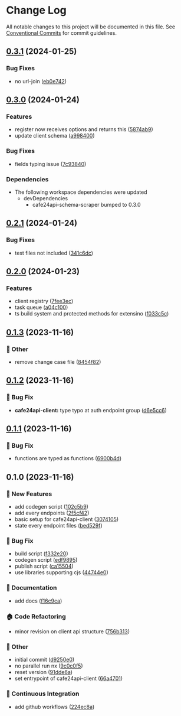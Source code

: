 # Change Log

All notable changes to this project will be documented in this file.
See [Conventional Commits](https://conventionalcommits.org) for commit guidelines.

## [0.3.1](https://github.com/shepherd231/cafe24api-client/compare/cafe24api-client-v0.3.0...cafe24api-client-v0.3.1) (2024-01-25)


### Bug Fixes

* no url-join ([eb0e742](https://github.com/shepherd231/cafe24api-client/commit/eb0e7423bf80d77c4f50e59d6d155eb1172bd985))

## [0.3.0](https://github.com/shepherd231/cafe24api-client/compare/cafe24api-client-v0.2.1...cafe24api-client-v0.3.0) (2024-01-24)


### Features

* register now receives options and returns this ([5874ab9](https://github.com/shepherd231/cafe24api-client/commit/5874ab96761170f20d2001a71510dd55a375c39e))
* update client schema ([a998400](https://github.com/shepherd231/cafe24api-client/commit/a9984007440cf20c87933303bc911531ffcc5b82))


### Bug Fixes

* fields typing issue ([7c93840](https://github.com/shepherd231/cafe24api-client/commit/7c93840e4a7fa0044affa3322d9066679ed44b54))


### Dependencies

* The following workspace dependencies were updated
  * devDependencies
    * cafe24api-schema-scraper bumped to 0.3.0

## [0.2.1](https://github.com/shepherd231/cafe24api-client/compare/cafe24api-client-v0.2.0...cafe24api-client-v0.2.1) (2024-01-24)


### Bug Fixes

* test files not included ([341c6dc](https://github.com/shepherd231/cafe24api-client/commit/341c6dcae35f8bd4fbfda60d4ae8fbce0502e338))

## [0.2.0](https://github.com/shepherd231/cafe24api-client/compare/cafe24api-client@0.1.3...cafe24api-client-v0.2.0) (2024-01-23)


### Features

* client registry ([7fee3ec](https://github.com/shepherd231/cafe24api-client/commit/7fee3ecbb7ea8d58b63927ed3a4dc5ae2f439dbc))
* task queue ([a04c100](https://github.com/shepherd231/cafe24api-client/commit/a04c100c48ec0a3e37452b9f7e4ec1dc8a6d6481))
* ts build system and protected methods for extensino ([f033c5c](https://github.com/shepherd231/cafe24api-client/commit/f033c5c15e834b040365853195181f5a95eb43d2))

## [0.1.3](https://github.com/shepherd231/cafe24api-client/compare/cafe24api-client@0.1.2...cafe24api-client@0.1.3) (2023-11-16)

### :mega: Other

- remove change case file ([8454f82](https://github.com/shepherd231/cafe24api-client/commit/8454f821827e9bcbcc611d50381a042f44ad96b4))

## [0.1.2](https://github.com/shepherd231/cafe24api-client/compare/cafe24api-client@0.1.1...cafe24api-client@0.1.2) (2023-11-16)

### :bug: Bug Fix

- **cafe24api-client:** type typo at auth endpoint group ([d6e5cc6](https://github.com/shepherd231/cafe24api-client/commit/d6e5cc6ab957d7984fab77763d209eff1ac99239))

## [0.1.1](https://github.com/shepherd231/cafe24api-client/compare/cafe24api-client@0.1.0...cafe24api-client@0.1.1) (2023-11-16)

### :bug: Bug Fix

- functions are typed as functions ([6900b4d](https://github.com/shepherd231/cafe24api-client/commit/6900b4dc6f1e56158630388b0b4854ccfe4ecaa4))

## 0.1.0 (2023-11-16)

### :rocket: New Features

- add codegen script ([102c5b9](https://github.com/shepherd231/cafe24api-client/commit/102c5b95a7b5c46e38f3c74c4ca7a56df4ef8193))
- add every endpoints ([2f5cf42](https://github.com/shepherd231/cafe24api-client/commit/2f5cf4227ec842eb5dac84df3af8aeabbedf32e4))
- basic setup for cafe24api-client ([3074105](https://github.com/shepherd231/cafe24api-client/commit/3074105314c58717d17be61d06aac8ea10076ab4))
- state every endpoint files ([bed529f](https://github.com/shepherd231/cafe24api-client/commit/bed529f926e46a672b8c1fc1b8807b7e31406d5f))

### :bug: Bug Fix

- build script ([f332e20](https://github.com/shepherd231/cafe24api-client/commit/f332e201725e5acfce2ba21be82af9bf0c24d7c9))
- codegen script ([edf9895](https://github.com/shepherd231/cafe24api-client/commit/edf98954d7d6b47a601acd2a698763bf6ae9f0cd))
- publish script ([ca15504](https://github.com/shepherd231/cafe24api-client/commit/ca15504f3e350e83dde0fefab608e421af8e6daa))
- use libraries supporting cjs ([44744e0](https://github.com/shepherd231/cafe24api-client/commit/44744e0c18200ff850dd6b60999dd18c400425ba))

### :memo: Documentation

- add docs ([f16c9ca](https://github.com/shepherd231/cafe24api-client/commit/f16c9ca1da7ecf332f3ace585410983d3e02bad5))

### :house: Code Refactoring

- minor revision on client api structure ([756b313](https://github.com/shepherd231/cafe24api-client/commit/756b313c082aa2bec0c6cb220ff19cfa87abedaa))

### :mega: Other

- initial commit ([d9250e0](https://github.com/shepherd231/cafe24api-client/commit/d9250e0f80a1789e5a5813a7b2ab97e8999d9c31))
- no parallel run nx ([9c0c0f5](https://github.com/shepherd231/cafe24api-client/commit/9c0c0f519cd6ed837585c8143fb4aa6b7f20d8fb))
- reset version ([91dde6a](https://github.com/shepherd231/cafe24api-client/commit/91dde6a6a09458e5f160bb0bdf62545513bd5067))
- set entrypoint of cafe24api-client ([66a4701](https://github.com/shepherd231/cafe24api-client/commit/66a4701bd7fb80769c1264647b71f79b317650ce))

### :construction_worker: Continuous Integration

- add github workflows ([224ec8a](https://github.com/shepherd231/cafe24api-client/commit/224ec8abcb336895c1b9b0f3598d93c9649af72f))
